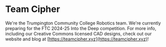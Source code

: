 # Team Cipher
We're the Trumpington Community College Robotics team. We're currently preparing for the FTC 2024-25 Into the Deep competition. For more info, including our Creative Commons licensed CAD designs, check out our website and blog at [https://teamcipher.xyz](https://teamcipher.xyz)!
